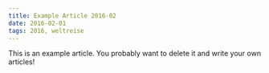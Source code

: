 ```yaml
---
title: Example Article 2016-02
date: 2016-02-01
tags: 2016, weltreise
---
```


This is an example article. You probably want to delete it and write your own articles!
